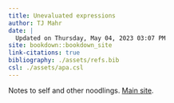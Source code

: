 ```yaml
---
title: Unevaluated expressions
author: TJ Mahr
date: |
  Updated on Thursday, May 04, 2023 03:07 PM
site: bookdown::bookdown_site
link-citations: true
bibliography: ./assets/refs.bib
csl: ./assets/apa.csl
---
```


Notes to self and other noodlings. [Main site](https://tjmahr.com/). 
